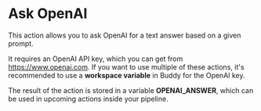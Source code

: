 # Ask OpenAI

This action allows you to ask OpenAI for a text answer based on a given prompt.

It requires an OpenAI API key, which you can get from https://www.openai.com.
If you want to use multiple of these actions, it's recommended to use a **workspace variable** in Buddy for the OpenAI key.

The result of the action is stored in a variable **OPENAI_ANSWER**, which can be used in upcoming actions inside your pipeline.